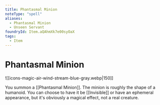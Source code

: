 ```yaml
---
title: Phantasmal Minion
noteType: "spell"
aliases:
  - Phantasmal Minion
  - Unseen Servant
foundryId: Item.aQAhmXk7e00syOaX
tags:
  - Item
---
```


# Phantasmal Minion
![[icons-magic-air-wind-stream-blue-gray.webp|150]]

You summon a [[Phantasmal Minion]]. The minion is roughly the shape of a humanoid. You can choose to have it be [[Invisible]] or have an ephemeral appearance, but it's obviously a magical effect, not a real creature.
